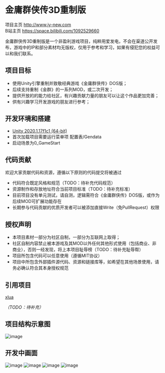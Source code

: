 # 金庸群侠传3D重制版


项目主页 http://www.jy-new.com<br>
B站主页 https://space.bilibili.com/1092529660

金庸群侠传3D重制版是一个非盈利游戏项目，纯粹用爱发电，不会在渠道公开发布，游戏中的IP和部分素材均无版权，仅用于参考和学习，如果有侵犯您的权益可以和我们联系。


## 项目目标

* 使用Unity引擎重制并致敬经典游戏《金庸群侠传》DOS版；
* 后续支持重制《金群》的一系列MOD，或二次开发；
* 提供开放的的能力给社区，有兴趣贡献力量的朋友可以让这个作品更加完善；
* 供有兴趣学习开发游戏的朋友进行参考；

## 开发环境和搭建

* [Unity 2020.1.17f1c1 (64-bit)](https://unity.cn/releases)
* 首次加载项目需要运行菜单项 配置表/Gendata
* 启动场景为0_GameStart

## 代码贡献

欢迎大家贡献代码和资源，遵循以下原则的代码提交将被通过

* 代码符合既定风格和规范（TODO：待补充代码规范）
* 资源制作和存放地址符合当前项目标准（TODO：待补充标准）
* 目前项目没有单元测试，请自测，逻辑需符合《金庸群侠传》DOS版，或作为后续MOD可扩展功能存在
* 长期参与代码贡献的优质开发者可以被添加直接Write（免PullRequest）权限


## 授权声明

* 本项目素材一部分为社区自制，一部分为互联网上取得；
* 社区自制内容禁止被本游戏及其MOD以外任何其他形式使用（包括商业、非商业），否则一经发现，将上本项目耻辱榜（TODO：待补充耻辱帮）
* 项目所包含代码可以任意使用（遵循MIT协议）
* 项目中所包含外部插件源代码、资源和链接库等，如希望在其他场景使用，请务必确认符合其本身授权规范

## 引用项目

[xlua](https://github.com/Tencent/xLua)

_（TODO：待补充）_

## 项目结构示意图

![image](https://user-images.githubusercontent.com/7448857/118384406-5b3bc680-b638-11eb-9186-8888b90bcc35.png)

## 开发中画面

![image](https://user-images.githubusercontent.com/7448857/118384457-aa81f700-b638-11eb-972b-810a88040939.png)
![image](https://user-images.githubusercontent.com/7448857/118384458-b2419b80-b638-11eb-8411-8822289759b4.png)
![image](https://user-images.githubusercontent.com/7448857/118384459-b53c8c00-b638-11eb-8a83-80228747067f.png)
![image](https://user-images.githubusercontent.com/7448857/118384466-b968a980-b638-11eb-89b3-11aec9ee8bd2.png)

